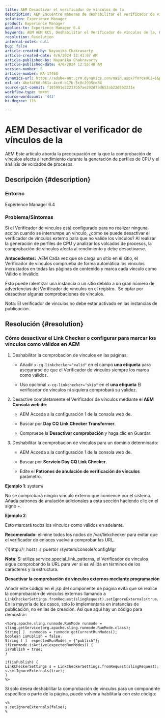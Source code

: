 ```yaml
---
title: AEM Desactivar el verificador de vínculos de la
description: AEM Encuentre maneras de deshabilitar el verificador de vínculos y marcar los vínculos como válidos en la.
solution: Experience Manager
product: Experience Manager
applies-to: Experience Manager 6.4
keywords: AEM AEM KCS, Deshabilitar el Verificador de vínculos de la, Experience Manager,
resolution: Resolution
internal-notes: null
bug: false
article-created-by: Nayanika Chakravarty
article-created-date: 4/6/2024 12:41:07 AM
article-published-by: Nayanika Chakravarty
article-published-date: 4/6/2024 12:55:48 AM
version-number: 9
article-number: KA-17468
dynamics-url: https://adobe-ent.crm.dynamics.com/main.aspx?forceUCI=1&pagetype=entityrecord&etn=knowledgearticle&id=c56c0f56-aef3-ee11-904b-6045bd006b25
exl-id: 4bef4f66-061a-4cc6-b17b-5c8c2995cd34
source-git-commit: f105991e22237b57ae202d7ad653ab22d862231e
workflow-type: tm+mt
source-wordcount: '443'
ht-degree: 11%

---
```


# AEM Desactivar el verificador de vínculos de la


AEM Este artículo aborda la preocupación en la que la comprobación de vínculos afecta al rendimiento durante la generación de perfiles de CPU y el análisis de volcados de procesos.

## Descripción {#description}


### <b>Entorno</b>

Experience Manager 6.4

### <b>Problema/Síntomas</b>

Si el Verificador de vínculos está configurado para no realizar ninguna acción cuando se interrumpe un vínculo, ¿cómo se puede desactivar el verificador de vínculos externo para que no valide los vínculos? Al realizar la generación de perfiles de CPU y analizar los volcados de procesos, la comprobación de vínculos afecta al rendimiento y debe desactivarse.

<b>Antecedentes: </b> AEM Cada vez que se carga un sitio en el sitio, el Verificador de vínculos comprueba de forma automática los vínculos incrustados en todas las páginas de contenido y marca cada vínculo como Válido o Inválido.

Esto puede ralentizar una instancia o un sitio debido a un gran número de advertencias del Verificador de vínculos en el registro.  Se optar por desactivar algunas comprobaciones de vínculos.

Nota: El verificador de vínculos no debe estar activado en las instancias de publicación.


## Resolución {#resolution}


### Cómo desactivar el Link Checker o configurar para marcar los vínculos como válidos en AEM

1. Deshabilitar la comprobación de vínculos en las páginas:

   - Añadir `x-cq-linkchecker="valid"` en el campo <b>una etiqueta</b> para asegurarse de que el Verificador de vínculos siempre los marca como válidos.


   - Uso opcional `x-cq-linkchecker="skip"` en el <b>una etiqueta</b> El verificador de vínculos ni siquiera comprobará su validez.
2. Desactive completamente el Verificador de vínculos mediante el <b>AEM Consola web de</b>:
   - AEM Acceda a la configuración 1 de la consola web de.


   - Buscar por <b>Day CQ Link Checker Transformer</b>.


   - Compruebe la <b>Desactivar comprobación</b> y haga clic en Guardar.
3. Deshabilitar la comprobación de vínculos para un dominio determinado:
   - AEM Acceda a la configuración 1 de la consola web de.


   - Buscar por <b>Servicio Day CQ Link Checker</b>.


   - Edite el <b>Patrones de anulación de verificación de vínculos</b> parámetro.


<b>Ejemplo 1</b>: system/

No se comprobará ningún vínculo externo que comience por el sistema. Añada patrones de anulación adicionales a esta sección haciendo clic en el signo +.

<b>Ejemplo 2</b>:

Esto marcará todos los vínculos como válidos en adelante.

<b>Recomendado</b>: elimine todos los nodos de /var/linkchecker para evitar que el verificador de enlaces vuelva a comprobar las URL.

{1}http://`[` host`]` :`[` puerto`]` /system/console/configMgr

<b>Nota: </b>Si utiliza service.special_link_patterns, el Verificador de vínculos sigue comprobando la URL para ver si es válida en términos de los caracteres y la estructura.

<b>Desactivar la comprobación de vínculos externos mediante programación</b>

Añadir este código en el jsp del componente de página evita que se realice la comprobación de vínculos externos llamando a `LinkCheckerSettings.fromRequest(slingRequest).setIgnoreExternals(true`. En la mayoría de los casos, solo lo implementaría en instancias de publicación, no en las de creación. Así que aquí hay un código para demostrar:




```
<%org.apache.sling.runmode.RunMode runmode = sling.getService(org.apache.sling.runmode.RunMode.class);
String[ ]  runmodes = runmode.getCurrentRunModes();
boolean isPublish = false;
String [ ]  expectedRunModes = {"publish"};
if(runmode.isActive(expectedRunModes)) {
isPublish = true;
}

if(isPublish) {
LinkCheckerSettings s = LinkCheckerSettings.fromRequest(slingRequest);
s.setIgnoreExternals(true);
}
%>
```




Si solo desea deshabilitar la comprobación de vínculos para un componente específico o parte de la página, puede volver a habilitarla con este código:


```
<%
s.setIgnoreExternals(false);
%
```
